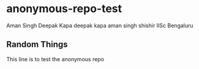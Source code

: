 # anonymous-repo-test
Aman Singh
Deepak Kapa
deepak kapa
aman singh
shishir
IISc
Bengaluru

## Random Things
This line is to test the anonymous repo
